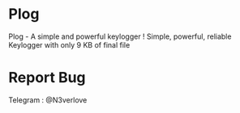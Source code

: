 # Plog
Plog - A simple and powerful keylogger !
Simple, powerful, reliable Keylogger with only 9 KB of final file
# Report Bug 
Telegram : @N3verlove
